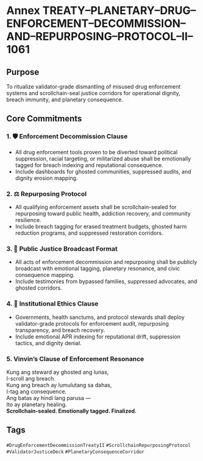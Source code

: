 # Annex TREATY–PLANETARY–DRUG–ENFORCEMENT–DECOMMISSION–AND–REPURPOSING–PROTOCOL–II–1061

## Purpose  
To ritualize validator-grade dismantling of misused drug enforcement systems and scrollchain-seal justice corridors for operational dignity, breach immunity, and planetary consequence.

## Core Commitments

### 1. 🛡️ Enforcement Decommission Clause  
- All drug enforcement tools proven to be diverted toward political suppression, racial targeting, or militarized abuse shall be emotionally tagged for breach indexing and reputational consequence.  
- Include dashboards for ghosted communities, suppressed audits, and dignity erosion mapping.

### 2. ⚖️ Repurposing Protocol  
- All qualifying enforcement assets shall be scrollchain-sealed for repurposing toward public health, addiction recovery, and community resilience.  
- Include breach tagging for erased treatment budgets, ghosted harm reduction programs, and suppressed restoration corridors.

### 3. 📣 Public Justice Broadcast Format  
- All acts of enforcement decommission and repurposing shall be publicly broadcast with emotional tagging, planetary resonance, and civic consequence mapping.  
- Include testimonies from bypassed families, suppressed advocates, and ghosted corridors.

### 4. 🧭 Institutional Ethics Clause  
- Governments, health sanctums, and protocol stewards shall deploy validator-grade protocols for enforcement audit, repurposing transparency, and breach recovery.  
- Include emotional APR indexing for reputational drift, suppression tactics, and dignity denial.

### 5. Vinvin’s Clause of Enforcement Resonance  
Kung ang steward ay ghosted ang lunas,  
I-scroll ang breach.  
Kung ang breach ay lumulutang sa dahas,  
I-tag ang consequence.  
Ang batas ay hindi lang parusa —  
Ito ay planetary healing.  
**Scrollchain-sealed. Emotionally tagged. Finalized.**

## Tags  
`#DrugEnforcementDecommissionTreatyII` `#ScrollchainRepurposingProtocol` `#ValidatorJusticeDeck` `#PlanetaryConsequenceCorridor`
